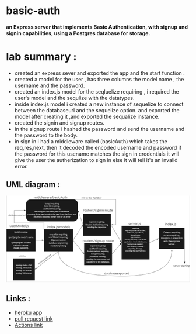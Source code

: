 # basic-auth
**an Express server that implements Basic Authentication, with signup and signin capabilities, using a Postgres database for storage.**


# lab summary :

* created an express  sever and exported the app and the start function .
* created a model for the user , has three columns the model name , the username and the password.
* created an index.js model for the seqluelize requiring , i required the user's model and the sequlize with the datatypes.
* inside index.js model i created a new instance of sequelize to connect between the databaseurl and the sequelize option. and exported the model after creating it ,and exported the sequalize instance.
* created the signin and signup routes.
* in the signup route i hashed the password and send the username and the password to the body.
* in sign in i had a middleware called (basicAuth) which takes the req,res,next, then it decoded the encoded username and password if the password for this usename matches the sign in credentials it will give the user the autherization to sign in else it will tell it's an invalid error.

##  UML diagram :
![](./class06.png)

## Links :
* [heroku app](https://class06-prod-app.herokuapp.com/)
* [pull request link](https://github.com/ibrahimalaqoul/basic-auth/pull/1)
* [ Actions link](https://github.com/ibrahimalaqoul/basic-auth/actions)
